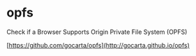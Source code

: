 # opfs
Check if a Browser Supports Origin Private File System (OPFS)

[https://github.com/gocarta/opfs](http://gocarta.github.io/opfs)
